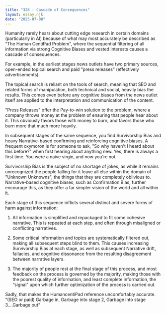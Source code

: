 ```yaml
---
title: "328 - Cascade of Consequences"
layout: essay.njk
date: "2025-07-08"
---
```


Humanity rarely hears about cutting edge research in certain domains (particularly in AI) because of what may most accurately be described as "The Human CentiPad Problem", where the sequential filtering of all information via strong Cognitive Biases and vested interests causes a cascade of consequences.

For example, in the earliest stages news outlets have two primary sources, open-ended topical search and paid "press releases" (effectively advertisements). 

The topical search is reliant on the tools of search, meaning that SEO and related forms of manipulation, both technical and social, heavily bias the results. This comes even before any cognitive biases from the news outlet itself are applied to the interpretation and communication of the content.

"Press Releases" offer the Pay-to-win solution to the problem, where a company throws money at the problem of ensuring that people hear about it. This obviously favors those with money to burn, and favors those who burn more that much more heavily. 

In subsequent stages of the same sequence, you find Survivorship Bias and heavy Narrative-based confirming and reinforcing cognitive biases. A frequent oxymoron is for someone to ask, "So why haven't I heard about this before?" when first hearing about anything new. Yes, there is always a first time. You were a naive virgin, and now you're not.

Survivorship Bias is the subject of no shortage of jokes, as while it remains unrecognized the people falling for it leave all else within the domain of "Unknown Unknowns", the things that they are completely oblivious to. Narrative-based cognitive biases, such as Confirmation Bias, further encourage this, as they offer a far simpler vision of the world and all within it.

Each stage of this sequence inflicts several distinct and severe forms of harm against information:

1. All information is simplified and repackaged to fit some cohesive narrative. This is repeated at each step, and often through misaligned or conflicting narratives.

2. Some critical information and topics are systematically filtered out, making all subsequent steps blind to them. This causes increasing Survivorship Bias at each stage, as well as subsequent Narrative drift, fallacies, and cognitive dissonance from the resulting disagreement between narrative layers.

3. The majority of people rest at the final stage of this process, and most feedback on the process is governed by the majority, making those with the poorest quality of information, and least complete information, the “signal” upon which further optimization of the process is carried out. 

Sadly, that makes the HumancentiPad reference uncomfortably accurate. “(SEO or paid) Garbage in, Garbage into stage 2, Garbage into stage 3….Garbage out”